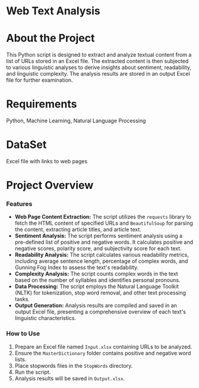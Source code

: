 # Web Text Analysis

# About the Project
This Python script is designed to extract and analyze textual content from a list of URLs stored in an Excel file. The extracted content is then subjected to various linguistic analyses to derive insights about sentiment, readability, and linguistic complexity. The analysis results are stored in an output Excel file for further examination.

# Requirements
Python, Machine Learning, Natural Language Processing

# DataSet
Excel file with links to web pages

# Project Overview
### Features
- <strong>Web Page Content Extraction:</strong> The script utilizes the `requests` library to fetch the HTML content of specified URLs and `BeautifulSoup` for parsing the content, extracting article titles, and article text.
- <strong>Sentiment Analysis:</strong> The script performs sentiment analysis using a pre-defined list of positive and negative words. It calculates positive and negative scores, polarity score, and subjectivity score for each text.
- <strong>Readability Analysis:</strong> The script calculates various readability metrics, including average sentence length, percentage of complex words, and Gunning Fog Index to assess the text's readability.
- <strong>Complexity Analysis:</strong> The script counts complex words in the text based on the number of syllables and identifies personal pronouns.
- <strong>Data Processing:</strong> The script employs the Natural Language Toolkit (NLTK) for tokenization, stop word removal, and other text processing tasks.
- <strong>Output Generation:</strong> Analysis results are compiled and saved in an output Excel file, presenting a comprehensive overview of each text's linguistic characteristics.

### How to Use

1. Prepare an Excel file named `Input.xlsx` containing URLs to be analyzed.
2. Ensure the `MasterDictionary` folder contains positive and negative word lists.
3. Place stopwords files in the `StopWords` directory.
4. Run the script.
5. Analysis results will be saved in `Output.xlsx`.

